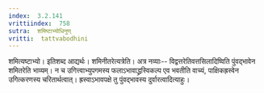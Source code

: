 ```yaml
---
index:  3.2.141
vrittiindex:  758
sutra:  शमिष्टाभ्योधिनुण्
vritti:  tattvabodhini 
---
```


शमित्यष्टाभ्यो। इतिशब्द आद्यर्थः। शमिनीतरेत्यत्रेति। अत्र नव्याः-- विद्वत्तरेतिवत्तसिलादिष्विति पुंवद्भावेन शमितरेति भाव्यम्। न च उगित्त्वाभ्युपगमस्य फलाऽभावाद्ध्रस्विकल्प एव भवतीति वाच्यं, पाक्षिकह्रस्वेन उगित्करणस्य चरितार्थत्वात्। ह्रस्वाऽभावपक्षे तु पुंवद्भावस्य दुर्वारत्वादित्याहुः। 

